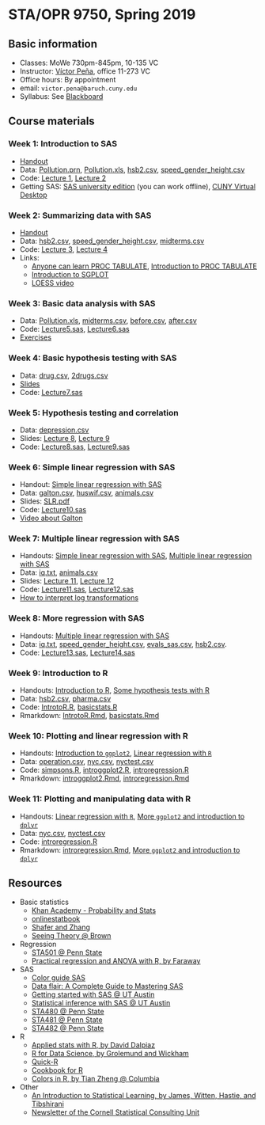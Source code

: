 # STA/OPR 9750, Spring 2019

## Basic information
* Classes: MoWe 730pm-845pm, 10-135 VC
* Instructor: [Víctor Peña](http://vicpena.github.io/), office 11-273 VC
* Office hours: By appointment
* email: ``victor.pena@baruch.cuny.edu``
* Syllabus: See [Blackboard](https://bbhosted.cuny.edu/)

## Course materials

### Week 1: Introduction to SAS

* [Handout](http:/VicPena.github.io/sta9750/spring19/SASintro.pdf)
* Data: [Pollution.prn](http:/VicPena.github.io/sta9750/spring19/Pollution.prn), [Pollution.xls](http:/VicPena.github.io/sta9750/spring19/Pollution.xls), [hsb2.csv](http:/VicPena.github.io/sta9750/spring19/hsb2.csv), [speed_gender_height.csv](http:/VicPena.github.io/sta9750/spring19/speed_gender_height.csv)
* Code: [Lecture 1](http:/VicPena.github.io/sta9750/spring19/input.sas), [Lecture 2](http:/VicPena.github.io/sta9750/spring19/Lecture2.sas)
* Getting SAS: [SAS university edition](https://www.sas.com/en_us/software/university-edition.html) (you can work offline), [CUNY Virtual Desktop](http://www2.cuny.edu/about/administration/offices/cis/virtual-desktop/)

### Week 2: Summarizing data with SAS

* [Handout](http:/VicPena.github.io/sta9750/spring19/SASsummaries.pdf)
* Data: [hsb2.csv](http:/VicPena.github.io/sta9750/spring19/hsb2.csv), [speed_gender_height.csv](http:/VicPena.github.io/sta9750/spring19/speed_gender_height.csv), [midterms.csv](http://VicPena.github.io/sta9750/fall18/midterms.csv)
* Code: [Lecture 3](http:/VicPena.github.io/sta9750/spring19/Lecture3.sas), [Lecture 4](http:/VicPena.github.io/sta9750/spring19/Lecture4.sas)
* Links:
  - [Anyone can learn PROC TABULATE](https://support.sas.com/resources/papers/proceedings/proceedings/sugi27/p060-27.pdf), [Introduction to PROC TABULATE](https://www.lexjansen.com/nesug/nesug06/dm/da05.pdf)
  - [Introduction to SGPLOT](https://susanslaughter.files.wordpress.com/2014/08/fp_47.pdf)
  - [LOESS video](http://www.youtube.com/watch?v=Vf7oJ6z2LCc)

### Week 3: Basic data analysis with SAS

* Data: [Pollution.xls](http:/VicPena.github.io/sta9750/spring19/Pollution.xls), [midterms.csv](http://VicPena.github.io/sta9750/fall18/midterms.csv), [before.csv](http:/VicPena.github.io/sta9750/spring19/before.csv), [after.csv](http:/VicPena.github.io/sta9750/spring19/after.csv)
* Code: [Lecture5.sas](http:/VicPena.github.io/sta9750/spring19/Lecture5.sas), [Lecture6.sas](http:/VicPena.github.io/sta9750/spring19/Lecture6.sas)
* [Exercises](http:/VicPena.github.io/sta9750/spring19/SASexercises1.pdf)

### Week 4: Basic hypothesis testing with SAS

* Data: [drug.csv](http:/VicPena.github.io/sta9750/spring19/drug.csv), [2drugs.csv](http:/VicPena.github.io/sta9750/spring19/2drugs.csv)
* [Slides](http:/VicPena.github.io/sta9750/spring19/hyptests.html)
* Code: [Lecture7.sas](http:/VicPena.github.io/sta9750/spring19/Lecture7.sas)

### Week 5: Hypothesis testing and correlation

* Data: [depression.csv](http://vicpena.github.io/sta9750/fall18/depression.csv)
* Slides: [Lecture 8](http://vicpena.github.io/sta9750/spring19/Lecture8.pdf), [Lecture 9](http://vicpena.github.io/sta9750/spring19/Lecture9.pdf)
* Code: [Lecture8.sas](http:/VicPena.github.io/sta9750/spring19/Lecture8.sas), [Lecture9.sas](http:/VicPena.github.io/sta9750/spring19/Lecture9.sas)

### Week 6: Simple linear regression with SAS

* Handout: [Simple linear regression with SAS](https://vicpena.github.io/sta9750/fall18/linregSAS.pdf)
* Data: [galton.csv](http://vicpena.github.io/sta9750/spring19/galton.csv), [huswif.csv](http://vicpena.github.io/sta9750/fall18/huswif.csv), [animals.csv](http://vicpena.github.io/sta9750/fall18/Animals.csv)
* Slides: [SLR.pdf](http://vicpena.github.io/sta9750/spring19/SLR.pdf)
* Code: [Lecture10.sas](http:/VicPena.github.io/sta9750/spring19/Lecture10.sas)
* [Video about Galton](https://www.youtube.com/watch?v=JeCKftkNKJ0)

### Week 7: Multiple linear regression with SAS

* Handouts: [Simple linear regression with SAS](https://vicpena.github.io/sta9750/fall18/linregSAS.pdf), [Multiple linear regression with SAS](https://vicpena.github.io/sta9750/fall18/moreregSAS.pdf)
* Data: [iq.txt](http://vicpena.github.io/sta9750/fall18/iq.txt), [animals.csv](http://vicpena.github.io/sta9750/fall18/Animals.csv)
* Slides: [Lecture 11](http://vicpena.github.io/sta9750/spring19/MoreReg.pdf), [Lecture 12](http://vicpena.github.io/sta9750/spring19/MultipleReg.pdf)
* Code: [Lecture11.sas](http:/VicPena.github.io/sta9750/spring19/Lecture11.sas), [Lecture12.sas](http:/VicPena.github.io/sta9750/spring19/Lecture12.sas)
* [How to interpret log transformations](https://www.cscu.cornell.edu/news/statnews/stnews83.pdf)

### Week 8: More regression with SAS

* Handouts: [Multiple linear regression with SAS](https://vicpena.github.io/sta9750/fall18/moreregSAS.pdf)
* Data: [iq.txt](http://vicpena.github.io/sta9750/fall18/iq.txt), [speed_gender_height.csv](http:/VicPena.github.io/sta9750/spring19/speed_gender_height.csv), [evals_sas.csv](http://VicPena.github.io/sta9750/fall18/evals_sas.csv), [hsb2.csv](http:/VicPena.github.io/sta9750/spring19/hsb2.csv).
* Code: [Lecture13.sas](http:/VicPena.github.io/sta9750/spring19/Lecture13.sas), [Lecture14.sas](http:/VicPena.github.io/sta9750/spring19/Lecture14.sas)

### Week 9: Introduction to R

* Handouts: [Introduction to R](http:/VicPena.github.io/sta9750/spring19/IntrotoR.html), [Some hypothesis tests with R](http:/VicPena.github.io/sta9750/spring19/basicstats.html)
* Data: [hsb2.csv](http:/VicPena.github.io/sta9750/spring19/hsb2.csv), [pharma.csv](http:/VicPena.github.io/sta9750/fall18/pharma.csv)
* Code: [IntrotoR.R](http:/VicPena.github.io/sta9750/spring19/IntrotoR.R), [basicstats.R](http:/VicPena.github.io/sta9750/spring19/basicstats.R)
* Rmarkdown: [IntrotoR.Rmd](http:/VicPena.github.io/sta9750/spring19/IntrotoR.Rmd), [basicstats.Rmd](http:/VicPena.github.io/sta9750/spring19/basicstats.Rmd)

### Week 10: Plotting and linear regression with R

* Handouts: [Introduction to `ggplot2`](http:/VicPena.github.io/sta9750/spring19/introggplot2.html), [Linear regression with `R`](http:/VicPena.github.io/sta9750/spring19/introregression.html)
* Data: [operation.csv](http:/VicPena.github.io/sta9750/spring19/operation.csv), [nyc.csv](http:/VicPena.github.io/sta9750/spring19/nyc.csv), [nyctest.csv](http:/VicPena.github.io/sta9750/spring19/nyctest.csv)
* Code: [simpsons.R](http:/VicPena.github.io/sta9750/spring19/simpsons.R), [introggplot2.R](http:/VicPena.github.io/sta9750/spring19/introggplot2.R), [introregression.R](http:/VicPena.github.io/sta9750/spring19/introregression.R)
* Rmarkdown: [introggplot2.Rmd](http:/VicPena.github.io/sta9750/spring19/introggplot2.Rmd), [introregression.Rmd](http:/VicPena.github.io/sta9750/spring19/introregression.Rmd)

### Week 11: Plotting and manipulating data with R

* Handouts: [Linear regression with `R`](http:/VicPena.github.io/sta9750/spring19/introregression.html), [More `ggplot2` and introduction to `dplyr`](http:/VicPena.github.io/sta9750/spring19/ggplotdplyr.html)
* Data: [nyc.csv](http:/VicPena.github.io/sta9750/spring19/nyc.csv), [nyctest.csv](http:/VicPena.github.io/sta9750/spring19/nyctest.csv)
* Code: [introregression.R](http:/VicPena.github.io/sta9750/spring19/introregression.R)
* Rmarkdown: [introregression.Rmd](http:/VicPena.github.io/sta9750/spring19/introregression.Rmd), [More `ggplot2` and introduction to `dplyr`](http:/VicPena.github.io/sta9750/spring19/ggplotdplyr.Rmd)

## Resources

* Basic statistics
  - [Khan Academy - Probability and Stats](https://www.khanacademy.org/math/statistics-probability)
  - [onlinestatbook](http://onlinestatbook.com/)
  - [Shafer and Zhang](https://stats.libretexts.org/Textbook_Maps/Introductory_Statistics/Book%3A_Introductory_Statistics_(Shafer_and_Zhang))
  - [Seeing Theory @ Brown](https://seeing-theory.brown.edu/index.html#firstPage)
* Regression
  - [STA501 @ Penn State](https://onlinecourses.science.psu.edu/stat501/node/2/)
  - [Practical regression and ANOVA with R, by Faraway](https://cran.r-project.org/doc/contrib/Faraway-PRA.pdf)
* SAS
  - [Color guide SAS](https://support.sas.com/content/dam/SAS/support/en/books/pro-template-made-easy-a-guide-for-sas-users/62007_Appendix.pdf)
  - [Data flair: A Complete Guide to Mastering SAS](https://data-flair.training/blogs/sas-tutorials-home/)
  - [Getting started with SAS @ UT Austin](https://stat.utexas.edu/images/SSC/documents/SoftwareTutorials/SAS_GettingStarted.pdf)
  - [Statistical inference with SAS @ UT Austin](https://stat.utexas.edu/images/SSC/documents/SoftwareTutorials/SAS_InferentialStats.pdf)
  - [STA480 @ Penn State](https://onlinecourses.science.psu.edu/stat480/)
  - [STA481 @ Penn State](https://onlinecourses.science.psu.edu/stat481/)
  - [STA482 @ Penn State](https://onlinecourses.science.psu.edu/stat482/)
* R
  - [Applied stats with R, by David Dalpiaz](https://daviddalpiaz.github.io/appliedstats/)
  - [R for Data Science, by Grolemund and Wickham](http://r4ds.had.co.nz/)
  - [Quick-R](https://www.statmethods.net/index.html)
  - [Cookbook for R](http://www.cookbook-r.com/)
  - [Colors in R, by Tian Zheng @ Columbia](http://www.stat.columbia.edu/~tzheng/files/Rcolor.pdf)
* Other 
  - [An Introduction to Statistical Learning, by James, Witten, Hastie, and Tibshirani](http://www-bcf.usc.edu/~gareth/ISL/)
  - [Newsletter of the Cornell Statistical Consulting Unit](https://www.cscu.cornell.edu/news/archive.php)
